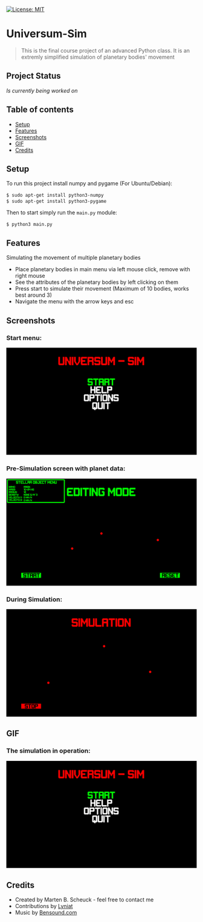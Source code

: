 [![License: MIT](https://img.shields.io/badge/License-MIT-yellow.svg)](https://opensource.org/licenses/MIT)
# Universum-Sim
>This is the final course project of an advanced Python class.
>It is an extremly simplified simulation of planetary bodies' movement

## Project Status
_Is currently being worked on_ 

## Table of contents
* [Setup](#Setup)
* [Features](#Features)
* [Screenshots](#Screenshots)
* [GIF](#GIF)
* [Credits](#Credits)

## Setup
To run this project install numpy and pygame (For Ubuntu/Debian):
```
$ sudo apt-get install python3-numpy
$ sudo apt-get install python3-pygame
```
Then to start simply run the ```main.py``` module:
```
$ python3 main.py
```

## Features
Simulating the movement of multiple planetary bodies
* Place planetary bodies in main menu via left mouse click, remove with right mouse
* See the attributes of the planetary bodies by left clicking on them
* Press start to simulate their movement (Maximum of 10 bodies, works best around 3)
* Navigate the menu with the arrow keys and esc

## Screenshots
### Start menu:
![Start menu](./img/start_menu.png)
### Pre-Simulation screen with planet data:
![Pre-Simulation](./img/pre_simulation.png)
### During Simulation:
![During Simulation](./img/during_simulation.png)

## GIF
### The simulation in operation:
<img src="./img/PlanetSimulation.gif" width="1100">

## Credits
* Created by Marten B. Scheuck - feel free to contact me
* Contributions by [Lyniat](https://github.com/Lyniat)
* Music by [Bensound.com](https://www.bensound.com)
